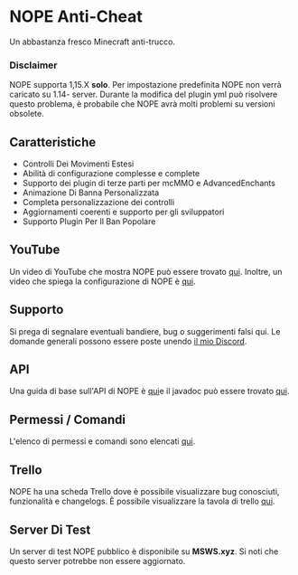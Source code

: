 # NOPE Anti-Cheat

Un abbastanza fresco Minecraft anti-trucco.

### Disclaimer

NOPE supporta 1,15.X **solo**. Per impostazione predefinita NOPE non verrà
caricato su 1.14- server. Durante la modifica del plugin yml può risolvere
questo problema, è probabile che NOPE avrà molti problemi su versioni obsolete.

## Caratteristiche

- Controlli Dei Movimenti Estesi
- Abilità di configurazione complesse e complete
- Supporto dei plugin di terze parti per mcMMO e AdvancedEnchants
- Animazione Di Banna Personalizzata
- Completa personalizzazione dei controlli
- Aggiornamenti coerenti e supporto per gli sviluppatori
- Supporto Plugin Per Il Ban Popolare

## YouTube

Un video di YouTube che mostra NOPE può essere trovato
[qui](https://www.youtube.com/watch?v=QNumBz-Phwg). Inoltre, un video che spiega
la configurazione di NOPE è [qui](https://www.youtube.com/watch?v=XVuXKsJEAkQ).

## Supporto

Si prega di segnalare eventuali bandiere, bug o suggerimenti falsi qui. Le
domande generali possono essere poste unendo
[il mio Discord](https://nope.msws.xyz/discord).

## API

Una guida di base sull'API di NOPE è
[qui](https://github.com/MSWS/NOPE/wiki/API)e il javadoc può essere trovato
[qui](http://docs.msws.xyz).

## Permessi / Comandi

L'elenco di permessi e comandi sono elencati
[qui](https://github.com/MSWS/NOPE/wiki/Permissions).

## Trello

NOPE ha una scheda Trello dove è possibile visualizzare bug conosciuti,
funzionalità e changelogs. È possibile visualizzare la tavola di trello
[qui](https://nope.msws.xyz/trello).

## Server Di Test

Un server di test NOPE pubblico è disponibile su **MSWS.xyz**. Si noti che
questo server potrebbe non essere aggiornato.
